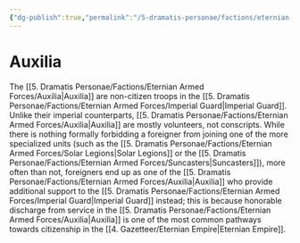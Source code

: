 ```yaml
---
{"dg-publish":true,"permalink":"/5-dramatis-personae/factions/eternian-armed-forces/auxilia/"}
---
```


# Auxilia

The [[5. Dramatis Personae/Factions/Eternian Armed Forces/Auxilia\|Auxilia]] are non-citizen troops in the [[5. Dramatis Personae/Factions/Eternian Armed Forces/Imperial Guard\|Imperial Guard]]. Unlike their imperial counterparts, [[5. Dramatis Personae/Factions/Eternian Armed Forces/Auxilia\|Auxilia]] are mostly volunteers, not conscripts. While there is nothing formally forbidding a foreigner from joining one of the more specialized units (such as the [[5. Dramatis Personae/Factions/Eternian Armed Forces/Solar Legions\|Solar Legions]] or the [[5. Dramatis Personae/Factions/Eternian Armed Forces/Suncasters\|Suncasters]]), more often than not, foreigners end up as one of the [[5. Dramatis Personae/Factions/Eternian Armed Forces/Auxilia\|Auxilia]] who provide additional support to the [[5. Dramatis Personae/Factions/Eternian Armed Forces/Imperial Guard\|Imperial Guard]] instead; this is because honorable discharge from service in the [[5. Dramatis Personae/Factions/Eternian Armed Forces/Auxilia\|Auxilia]] is one of the most common pathways towards citizenship in the [[4. Gazetteer/Eternian Empire\|Eternian Empire]]. 


